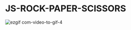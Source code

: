 # JS-ROCK-PAPER-SCISSORS
![ezgif com-video-to-gif-4](https://github.com/yosumei/JS-ROCK-PAPER-SC-SSORS/assets/147663700/c15e3d17-ae70-4b18-bb7b-5d46049c123b)
